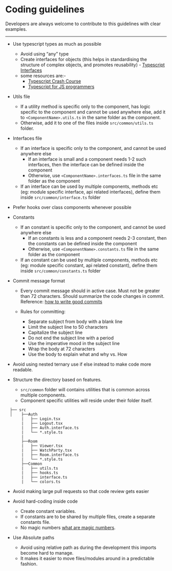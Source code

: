 # Coding guidelines

Developers are always welcome to contribute to this guidelines with clear examples.

---

- Use typescript types as much as possible

  - Avoid using “any” type
  - Create interfaces for objects (this helps in standardising the structure of complex objects, and promotes reusability) - [Typescript Interfaces](https://www.typescriptlang.org/docs/handbook/interfaces.html)
  - some resources are:-
    - [Typescript Crash Course](https://www.youtube.com/watch?v=rAy_3SIqT-E&t=773s)
    - [Typescript for JS programmers](https://www.typescriptlang.org/docs/handbook/typescript-in-5-minutes.html)

- Utils file

  - If a utility method is specific only to the component, has logic specific to the component and cannot be used anywhere else, add it to `<ComponentName>.utils.ts` in the same folder as the component.
  - Otherwise, add it to one of the files inside `src/common/utils.ts` folder.

- Interfaces file

  - If an interface is specific only to the component, and cannot be used anywhere else
    - If an interface is small and a component needs 1-2 such interfaces, then the interface can be defined inside the component
    - Otherwise, use `<ComponentName>.interfaces.ts` file in the same folder as the component
  - If an interface can be used by multiple components, methods etc (eg: module specific interface, api related interfaces), define them inside `src/common/interface.ts` folder

- Prefer hooks over class components whenever possible

- Constants

  - If an constant is specific only to the component, and cannot be used anywhere else
    - If an constants is less and a component needs 2-3 constant, then the constants can be defined inside the component
    - Otherwise, use `<ComponentName>.constants.ts` file in the same folder as the component
  - If an constant can be used by multiple components, methods etc (eg: module specific constant, api related constant), define them inside `src/common/constants.ts` folder

- Commit message format

  - Every commit message should in active case. Must not be greater than 72 characters. Should
    summarize the code changes in commit.
    Reference: [how to write good commits](https://chris.beams.io/posts/git-commit)

  - Rules for committing:

    - Separate subject from body with a blank line
    - Limit the subject line to 50 characters
    - Capitalize the subject line
    - Do not end the subject line with a period
    - Use the imperative mood in the subject line
    - Wrap the body at 72 characters
    - Use the body to explain what and why vs. How

- Avoid using nested ternary use if else instead to make code more readable.

- Structure the directory based on features.
  - `src/common` folder will contains utilities that is common across multiple components.
  - Component specific utilities will reside under their folder itself.

```
  ├── src
  │    ├──Auth
       |   ├── Login.tsx
       |   ├── Logout.tsx
       |   ├── Auth.interface.ts
       |   └── *.style.ts
       |
       ├──Room
       |   ├── Viewer.tsx
       |   ├── WatchParty.tsx
       |   ├── Room.interface.ts
       |   └── *.style.ts
       ├──Common
       |   ├── utils.ts
       |   ├── hooks.ts
       |   ├── interface.ts
       |   └── colors.ts
```

- Avoid making large pull requests so that code review gets easier

- Avoid hard-coding inside code

  - Create constant variables.
  - If constants are to be shared by multiple files, create a separate constants file.
  - No magic numbers [what are magic numbers](<https://en.wikipedia.org/wiki/Magic_number_(programming)>).

- Use Absolute paths

  - Avoid using relative path as during the development this imports become hard to manage.
  - It makes it easier to move files/modules around in a predictable fashion.
